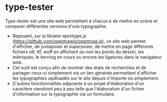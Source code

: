 # type-tester
Type-tester est une site web permettant à chacun.e de mettre en scène et comparer différentes versions d'une typographie.
- Reposant, sur la libraire opentype.js (https://github.com/opentypejs/opentype.js), ce site web permet d'afficher, de juxtaposer et superposer, de mettre en page différents fichiers otf, ttf, woff en affichant ou non les points du dessin, les métriques, le kerning en cours ou encore les ligatures dans le navigateur web.
- Cet outil est conçu afin de montrer des états de recherches et de partager ceux-ci simplement via un lien générée permettant d'afficher les typographies updloadés sur le site depuis n'importe où simplement.
- D'autres fonctionnalités adjacente à un projet d'élaboration d'un caractère viendront peu à peu telle que l'élaboration d'un fichier d'information sur la typographie via un formulaire.
